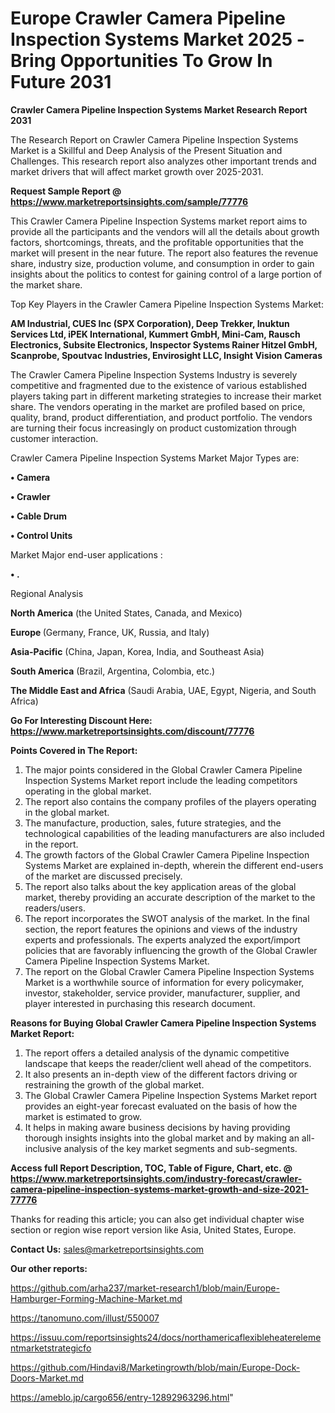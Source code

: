 # Europe Crawler Camera Pipeline Inspection Systems Market 2025 -Bring Opportunities To Grow In Future 2031

<strong>Crawler Camera Pipeline Inspection Systems Market Research Report 2031</strong>

The Research Report on Crawler Camera Pipeline Inspection Systems Market is a Skillful and Deep Analysis of the Present Situation and Challenges. This research report also analyzes other important trends and market drivers that will affect market growth over 2025-2031.

<strong>Request Sample Report @ <a href=https://www.marketreportsinsights.com/sample/77776>https://www.marketreportsinsights.com/sample/77776</a></strong>

This Crawler Camera Pipeline Inspection Systems market report aims to provide all the participants and the vendors will all the details about growth factors, shortcomings, threats, and the profitable opportunities that the market will present in the near future. The report also features the revenue share, industry size, production volume, and consumption in order to gain insights about the politics to contest for gaining control of a large portion of the market share.

Top Key Players in the Crawler Camera Pipeline Inspection Systems Market:

<strong>AM Industrial, CUES Inc (SPX Corporation), Deep Trekker, Inuktun Services Ltd, iPEK International, Kummert GmbH, Mini-Cam, Rausch Electronics, Subsite Electronics, Inspector Systems Rainer Hitzel GmbH, Scanprobe, Spoutvac Industries, Envirosight LLC, Insight Vision Cameras</strong>

The Crawler Camera Pipeline Inspection Systems Industry is severely competitive and fragmented due to the existence of various established players taking part in different marketing strategies to increase their market share. The vendors operating in the market are profiled based on price, quality, brand, product differentiation, and product portfolio. The vendors are turning their focus increasingly on product customization through customer interaction.

Crawler Camera Pipeline Inspection Systems Market Major Types are:

<strong>• Camera

• Crawler

• Cable Drum

• Control Units</strong>

Market Major end-user applications :

<strong>• .</strong>

Regional Analysis

</u><strong><b>North America</b></strong> (the United States, Canada, and Mexico)

<strong><b>Europe </b></strong>(Germany, France, UK, Russia, and Italy)

<strong><b>Asia-Pacific</b></strong> (China, Japan, Korea, India, and Southeast Asia)

<strong><b>South America</b></strong> (Brazil, Argentina, Colombia, etc.)

<strong><b>The Middle East and Africa</b></strong> (Saudi Arabia, UAE, Egypt, Nigeria, and South Africa)

<strong>Go For Interesting Discount Here: <a href=https://www.marketreportsinsights.com/discount/77776>https://www.marketreportsinsights.com/discount/77776</a></strong>

<strong>Points Covered in The Report:</strong>
<ol>
  <li>The major points considered in the Global Crawler Camera Pipeline Inspection Systems Market report include the leading competitors operating in the global market.</li>
  <li>The report also contains the company profiles of the players operating in the global market.</li>
  <li>The manufacture, production, sales, future strategies, and the technological capabilities of the leading manufacturers are also included in the report.</li>
  <li>The growth factors of the Global Crawler Camera Pipeline Inspection Systems Market are explained in-depth, wherein the different end-users of the market are discussed precisely.</li>
  <li>The report also talks about the key application areas of the global market, thereby providing an accurate description of the market to the readers/users.</li>
  <li>The report incorporates the SWOT analysis of the market. In the final section, the report features the opinions and views of the industry experts and professionals. The experts analyzed the export/import policies that are favorably influencing the growth of the Global Crawler Camera Pipeline Inspection Systems Market.</li>
  <li>The report on the Global Crawler Camera Pipeline Inspection Systems Market is a worthwhile source of information for every policymaker, investor, stakeholder, service provider, manufacturer, supplier, and player interested in purchasing this research document.</li>
</ol>
<strong>Reasons for Buying Global Crawler Camera Pipeline Inspection Systems Market Report:</strong>

<ol>
  <li>The report offers a detailed analysis of the dynamic competitive landscape that keeps the reader/client well ahead of the competitors.</li>
  <li>It also presents an in-depth view of the different factors driving or restraining the growth of the global market.</li>
  <li>The Global Crawler Camera Pipeline Inspection Systems Market report provides an eight-year forecast evaluated on the basis of how the market is estimated to grow.</li>
  <li>It helps in making aware business decisions by having providing thorough insights insights into the global market and by making an all-inclusive analysis of the key market segments and sub-segments.</li>
</ol>
<strong>Access full Report Description, TOC, Table of Figure, Chart, etc. @ <a href=https://www.marketreportsinsights.com/industry-forecast/crawler-camera-pipeline-inspection-systems-market-growth-and-size-2021-77776>https://www.marketreportsinsights.com/industry-forecast/crawler-camera-pipeline-inspection-systems-market-growth-and-size-2021-77776</a></strong>


Thanks for reading this article; you can also get individual chapter wise section or region wise report version like Asia, United States, Europe.

<strong>Contact Us:</strong>
sales@marketreportsinsights.com

<strong>Our other reports:</strong>

<a href=https://github.com/arha237/market-research1/blob/main/Europe-Hamburger-Forming-Machine-Market.md>https://github.com/arha237/market-research1/blob/main/Europe-Hamburger-Forming-Machine-Market.md</a>

<a href=https://tanomuno.com/illust/550007>https://tanomuno.com/illust/550007</a>

<a href=https://issuu.com/reportsinsights24/docs/northamericaflexibleheaterelementmarketstrategicfo>https://issuu.com/reportsinsights24/docs/northamericaflexibleheaterelementmarketstrategicfo</a>

<a href=https://github.com/Hindavi8/Marketingrowth/blob/main/Europe-Dock-Doors-Market.md>https://github.com/Hindavi8/Marketingrowth/blob/main/Europe-Dock-Doors-Market.md</a>

<a href=https://ameblo.jp/cargo656/entry-12892963296.html>https://ameblo.jp/cargo656/entry-12892963296.html</a>"
